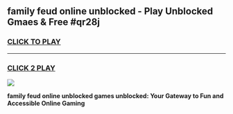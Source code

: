 
## family feud online unblocked - Play Unblocked Gmaes & Free #qr28j
<h3>
<a href="https://news.freeplayer.one?title=family_feud_online_unblocked&ref=24F">CLICK TO PLAY</a></h3>
<hr>

<h3>
<a href="https://news.freeplayer.one?title=family_feud_online_unblocked&ref=24F">CLICK 2 PLAY</a>
  
</h3>

<a href="https://news.freeplayer.one?title=family_feud_online_unblocked&ref=24F/"><img src="https://clearcache.store/games.png"></a>


**family feud online unblocked games unblocked: Your Gateway to Fun and Accessible Online Gaming**
